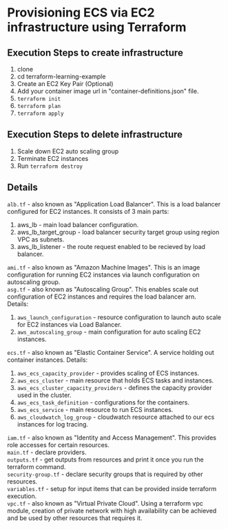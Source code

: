 # Provisioning ECS via EC2 infrastructure using Terraform
## Execution Steps to create infrastructure
1. clone
2. cd terraform-learning-example
3. Create an EC2 Key Pair (Optional)
4. Add your container image url in "container-definitions.json" file.
5. `terraform init`
6. `terraform plan`
7. `terraform apply`

## Execution Steps to delete infrastructure
1. Scale down EC2 auto scaling group
2. Terminate EC2 instances
3. Run `terraform destroy`

## Details
`alb.tf` - also known as "Application Load Balancer". This is a load balancer configured for EC2 instances. It consists of 3 main parts:
1. aws_lb - main load balancer configuration.
2. aws_lb_target_group - load balancer security target group using region VPC as subnets.
3. aws_lb_listener - the route request enabled to be recieved by load balancer.

`ami.tf` - also known as "Amazon Machine Images". This is an image configuration for running EC2 instances via launch configuration on autoscaling group.\
`asg.tf` - also known as "Autoscaling Group". This enables scale out configuration of EC2 instances and requires the load balancer arn.\
Details:
1. `aws_launch_configuration` - resource configuration to launch auto scale for EC2 instances via Load Balancer.
2. `aws_autoscaling_group` - main configuration for auto scaling EC2 instances.

`ecs.tf` - also known as "Elastic Container Service". A service holding out container instances.
Details:
1. `aws_ecs_capacity_provider` - provides scaling of ECS instances.
2. `aws_ecs_cluster` - main resource that holds ECS tasks and instances.
3. `aws_ecs_cluster_capacity_providers` - defines the capacity provider used in the cluster.
4. `aws_ecs_task_definition` - configurations for the containers.
5. `aws_ecs_service` - main resource to run ECS instances.
6. `aws_cloudwatch_log_group` - cloudwatch resource attached to our ecs instances for log tracing.

`iam.tf` - also known as "Identity and Access Management". This provides role accesses for certain resources.\
`main.tf` - declare providers.\
`outputs.tf` - get outputs from resources and print it once you run the terraform command.\
`security-group.tf` - declare security groups that is required by other resources.\
`variables.tf` - setup for input items that can be provided inside terraform execution.\
`vpc.tf` - also known as "Virtual Private Cloud". Using a terraform vpc module, creation of private network with high availability can be achieved and be used by other resources that requires it.

